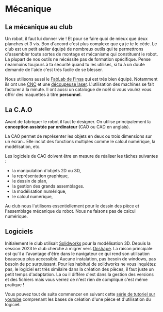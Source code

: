 # Mécanique
## La mécanique au club

Un robot, il faut lui donner vie ! Et pour se faire quoi de mieux que deux planches et 3 vis. Bon d'accord c'est plus complexe que ça je te le cède. Le club est un petit atelier équipé de nombreux outils qui te permettrons d'assembler toute sortes de montage et mécanisme qui constituent le robot. La plupart de nos outils ne nécéssite pas de formation spécifique. Pense néanmoins toujours à ta sécurité quand tu les utilises, si tu à un doute demande de l'aide c'est très facile de se blesser.

Nous utilisons aussi le [FabLab de l'Insa](http://fabric-insa.fr/site/) qui est très bien équipé. Notamment ils ont une [CNC](https://www.autodesk.fr/solutions/cnc-machining-software) et une [découpeuse laser](https://www.troteclaser.com/fr/apprentissage-et-assistance/faqs/comment-decouper-au-laser). L'utilisation des machines se fait facturer à la minute. Il ont aussi un catalogue de noël si vous voulez vous offrir des maquettes à titre **personnel**.

## La C.A.O

Avant de fabriquer le robot il faut le designer. On utilise principalement la **conception assistée par ordinateur** (CAO ou CAD en anglais).

La CAO permet de représenter les objets en deux ou trois dimensions sur un écran.. Elle inclut des fonctions multiples comme le calcul numérique, la  modélisation, etc.

Les logiciels de CAO doivent être en mesure de réaliser les tâches suivantes : 

+ la manipulation d'objets 2D ou 3D,
+ la représentation graphique,
+ le dessin de plan,
+ la gestion des grands assemblages. 
+ la modélisation numérique,
+ le calcul numérique, 

Au club nous l'utilisons essentiellement pour le dessin des pièce et l'assemblage mécanique du robot. Nous ne faisons pas de calcul numérique.

## Logiciels

Initialement le club utilisait [Solidworks](https://www.solidworks.com/) pour la modélisation 3D. Depuis la session 2023 le club cherche à migrer vers [Onshape](../outils_communs/onshape.md). La raison principale est qu'il a l'avantage d'être dans le navigateur ce qui rend son utilisation beaucoup plus accessible. Aucune instalation, pas besoin de windows, pas besoin de pc surpuissant. Pour les habitué de solidworks ne vous inquiétez pas, le logiciel est très similaire dans la création des pièces, il faut juste un petit temps d'adaptation. La ou il diffère c'est dans la gestion des versions et des fichiers mais vous verrez ce n'est rien de compliqué c'est même pratique !

Vous pouvez tout de suite commencer en suivant cette [série de tutoriel sur youtube](https://www.youtube.com/playlist?list=PLxmrkna-ixrIQmsPR3MITi4Ru1bnMH4-l) comprenant les bases de création d'une pièce et d'utilisation du logiciel.




<!-- En sections que l'on peut également passer : 
Cotation avancé
## Choses à voir : 

Faire 2 piéces simple en impression 3D et les assembler

Voir la bibliothéque d’objets du club

Comment organiser une CAO

Montrer charnière, congé

parler des plans, types de vues

Raccourcis claviers intéressants :
F2 je crois, pour renommer -->



